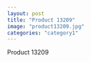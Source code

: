 ```yaml
---
layout: post
title: "Product 13209"
image: "product13209.jpg"
categories: "category1"
---
```

Product 13209
